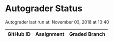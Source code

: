 # Autograder Status
Autograder last run at: November 03, 2018 at 10:40

| GitHub ID | Assignment | Graded Branch |
|-----------|------------|---------------|
